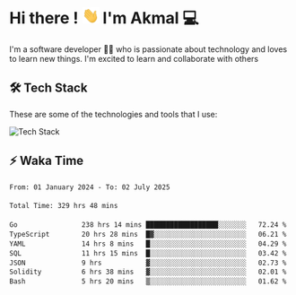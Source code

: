 # Hi there ! <img src="https://github.com/ABSphreak/ABSphreak/blob/master/gifs/Hi.gif" width="30"> I'm Akmal  💻

I'm a software developer 👨‍💻 who is passionate about technology and loves to learn new things. I'm excited to learn and collaborate with others

## 🛠️ Tech Stack

These are some of the technologies and tools that I use:

![Tech Stack](https://skillicons.dev/icons?i=typescript,nodejs,javascript,express,nest,sequelize,go,rabbitmq,python,solidity,react,vue,next,nuxtjs,webpack,vite,tailwindcss,bootstrap,css,scss,html,vercel,firebase,heroku,netlify,docker,postgresql,mongodb,redis,mysql,graphql,git,github,gitlab,vscode,figma,postman,pytorch,tensorflow,bash)

## ⚡ Waka Time
<!--START_SECTION:waka-->

```txt
From: 01 January 2024 - To: 02 July 2025

Total Time: 329 hrs 48 mins

Go                238 hrs 14 mins ██████████████████░░░░░░░   72.24 %
TypeScript        20 hrs 28 mins  █▓░░░░░░░░░░░░░░░░░░░░░░░   06.21 %
YAML              14 hrs 8 mins   █░░░░░░░░░░░░░░░░░░░░░░░░   04.29 %
SQL               11 hrs 15 mins  █░░░░░░░░░░░░░░░░░░░░░░░░   03.42 %
JSON              9 hrs           ▓░░░░░░░░░░░░░░░░░░░░░░░░   02.73 %
Solidity          6 hrs 38 mins   ▓░░░░░░░░░░░░░░░░░░░░░░░░   02.01 %
Bash              5 hrs 20 mins   ▒░░░░░░░░░░░░░░░░░░░░░░░░   01.62 %
```

<!--END_SECTION:waka-->


